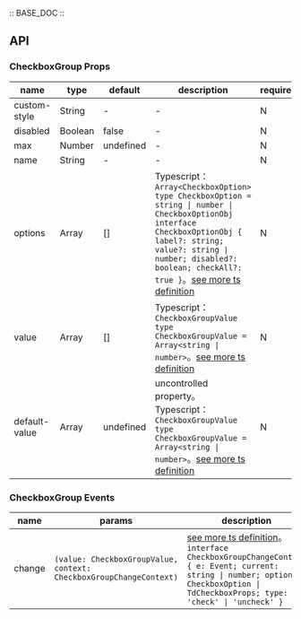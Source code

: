 :: BASE_DOC ::

## API
### CheckboxGroup Props

name | type | default | description | required
-- | -- | -- | -- | --
custom-style | String | - | \- | N
disabled | Boolean | false | \- | N
max | Number | undefined | \- | N
name | String | - | \- | N
options | Array | [] | Typescript：`Array<CheckboxOption>` `type CheckboxOption = string \| number \| CheckboxOptionObj` `interface CheckboxOptionObj { label?: string; value?: string \| number; disabled?: boolean; checkAll?: true }`。[see more ts definition](https://github.com/Tencent/tdesign-miniprogram/tree/develop/src/checkbox/type.ts) | N
value | Array | [] | Typescript：`CheckboxGroupValue` `type CheckboxGroupValue = Array<string \| number>`。[see more ts definition](https://github.com/Tencent/tdesign-miniprogram/tree/develop/src/checkbox/type.ts) | N
default-value | Array | undefined | uncontrolled property。Typescript：`CheckboxGroupValue` `type CheckboxGroupValue = Array<string \| number>`。[see more ts definition](https://github.com/Tencent/tdesign-miniprogram/tree/develop/src/checkbox/type.ts) | N

### CheckboxGroup Events

name | params | description
-- | -- | --
change | `(value: CheckboxGroupValue, context: CheckboxGroupChangeContext)` | [see more ts definition](https://github.com/Tencent/tdesign-miniprogram/tree/develop/src/checkbox/type.ts)。<br/>`interface CheckboxGroupChangeContext { e: Event; current: string \| number; option: CheckboxOption \| TdCheckboxProps; type: 'check' \| 'uncheck' }`<br/>
